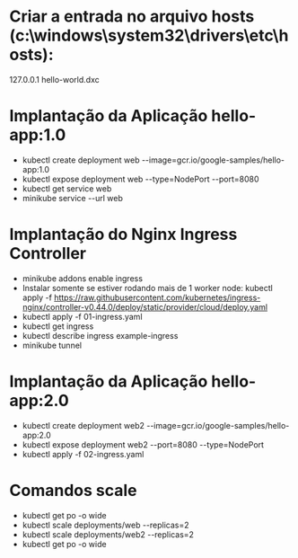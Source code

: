 # Criar a entrada no arquivo hosts (c:\windows\system32\drivers\etc\hosts):
127.0.0.1     hello-world.dxc

# Implantação da Aplicação hello-app:1.0
- kubectl create deployment web --image=gcr.io/google-samples/hello-app:1.0
- kubectl expose deployment web --type=NodePort --port=8080
- kubectl get service web
- minikube service --url web

# Implantação do Nginx Ingress Controller
- minikube addons enable ingress
- Instalar somente se estiver rodando mais de 1 worker node: kubectl apply -f https://raw.githubusercontent.com/kubernetes/ingress-nginx/controller-v0.44.0/deploy/static/provider/cloud/deploy.yaml 
- kubectl apply -f 01-ingress.yaml
- kubectl get ingress
- kubectl describe ingress example-ingress
- minikube tunnel

# Implantação da Aplicação hello-app:2.0
- kubectl create deployment web2 --image=gcr.io/google-samples/hello-app:2.0
- kubectl expose deployment web2 --port=8080 --type=NodePort
- kubectl apply -f 02-ingress.yaml

# Comandos scale
- kubectl get po -o wide
- kubectl scale deployments/web --replicas=2
- kubectl scale deployments/web2 --replicas=2
- kubectl get po -o wide

